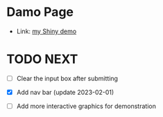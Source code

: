 # Damo Page

- Link: [my Shiny demo](https://chloejoz.shinyapps.io/todo-list-demo/)

# TODO NEXT
- [ ] Clear the input box after submitting
- [X] Add nav bar (update 2023-02-01)
- [ ] Add more interactive graphics for demonstration

